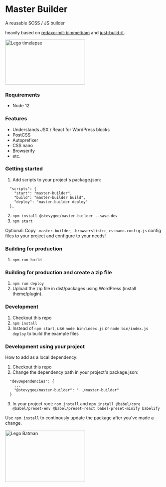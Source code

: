 # Master Builder
A reusable SCSS / JS builder

heavily based on [redaxo-mit-bimmelbam](https://github.com/FriendsOfREDAXO/redaxo-mit-bimmelbam) and [just-build-it](https://github.com/sympletech/just-build-it).

<img src="https://media.giphy.com/media/3ZALZoBtI1KJa/200w_d.gif" alt="Lego timelapse" width="256" height="144">

### Requirements
- Node 12

### Features
- Understands JSX / React for WordPress blocks
- PostCSS
- Autoprefixer
- CSS nano
- Browserify
- etc.

### Getting started
1. Add scripts to your project's package.json:
```
  "scripts": {
    "start": "master-builder",
    "build": "master-builder build",
    "deploy": "master-builder deploy"
  },
```
2. ```npm install @stevygee/master-builder --save-dev```
3. ```npm start```

Optional: Copy `.master-builder`, `.browserslistrc`, `cssnano.config.js` config files to your project and configure to your needs!

### Building for production
1. ```npm run build```

### Building for production and create a zip file
1. ```npm run deploy```
2. Upload the zip file in dist/packages using WordPress (install theme/plugin).

### Development
1. Checkout this repo
3. ```npm install```
4. Instead of `npm start`, use `node bin/index.js` or `node bin/index.js deploy` to build the example files

### Development using your project
How to add as a local dependency:
1. Checkout this repo
2. Change the dependency path in your project's package.json:
```
  "devDependencies": {
    ...
    "@stevygee/master-builder": "../master-builder"
  }
```
3. In your project root: ```npm install``` and ```npm install @babel/core @babel/preset-env @babel/preset-react babel-preset-minify babelify```

Use ```npm install``` to continously update the package after you've made a change.

<img src="https://media.giphy.com/media/JJhiRdcYfcokU/giphy.gif" alt="Lego Batman" width="256" height="167">
